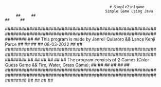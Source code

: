                                                     # Simple2in1game
                                                  Simple Game using Java
         ##     ##                                                                                   ##     ##
########################################################################################################################
         ##     ##             This program is made by Janrell Quiaroro && Lance Kenji Parce         ##     ##
         ##     ##                                      08-03-2022                                   ##     ##
########################################################################################################################
         ##     ##                                                                                   ##     ## 
         ##     ##   The program consists of 2 Games (Color Guess Game && Fire, Water, Grass Game);  ##     ##
         ##     ##                                                                                   ##     ##
########################################################################################################################
         ##     ##                                                                                   ##     ## 
